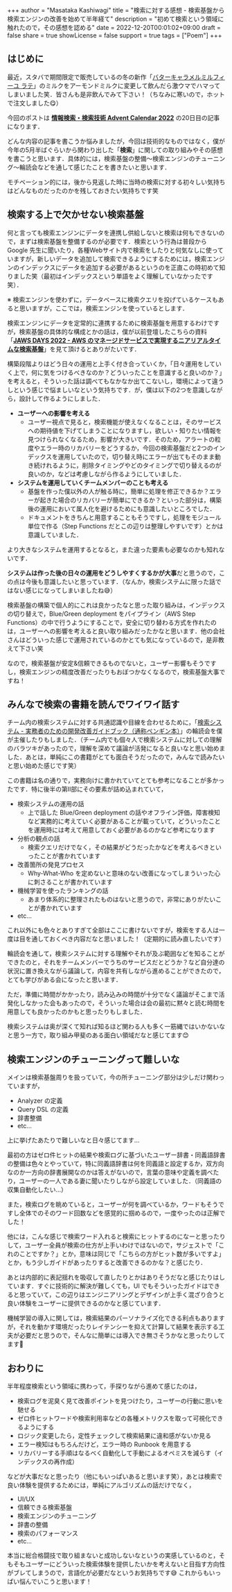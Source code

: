 +++
author = "Masataka Kashiwagi"
title = "検索に対する感想 - 検索基盤から検索エンジンの改善を始めて半年経て"
description = "初めて検索という領域に触れたので，その感想を認める"
date = 2022-12-20T00:01:02+09:00
draft = false
share = true
showLicense = false
support = true
tags = ["Poem"]
+++

## はじめに

最近，スタバで期間限定で販売しているの冬の新作「[バターキャラメルミルフィーユ ラテ](https://menu.starbucks.co.jp/4524785522695)」のミルクをアーモンドミルクに変更して飲んだら激ウマでハマってしまいました笑．皆さんも是非飲んでみて下さい！（ちなみに寒いので，ホットで注文しました😋）

今回のポストは <span class="marker_yellow">**[情報検索・検索技術 Advent Calendar 2022](https://adventar.org/calendars/7389)**</span> の20日目の記事になります．

どんな内容の記事を書こうか悩みましたが，今回は技術的なものではなく，僕が今年の5月半ばぐらいから関わり出した「**検索**」に関しての取り組みやその感想を書こうと思います．具体的には，検索基盤の整備〜検索エンジンのチューニング〜輪読会などを通して感じたことを書きたいと思います．

モチベーション的には，後から見返した時に当時の検索に対する初々しい気持ちはどんなものだったのかを残しておきたい気持ちです笑

## 検索する上で欠かせない検索基盤

何と言っても検索エンジンにデータを連携し供給しないと検索は何もできないので，まずは検索基盤を整備するのが必要です．検索という行為は普段から Google 先生に聞いたり，各種Webサイト内で検索をしたりと何気なしに使っていますが，新しいデータを追加して検索できるようにするためには，検索エンジンのインデックスにデータを追加する必要があるというのを正直この時初めて知りました笑（最初はインデックスという単語をよく理解していなかったです笑）．

※ 検索エンジンを使わずに，データベースに検索クエリを投げているケースもあると思いますが，ここでは，検索エンジンを使っているとします．

検索エンジンにデータを定常的に連携するために検索基盤を用意するわけですが，検索基盤の具体的な構成とかの話は，僕が以前登壇したこちらの資料「**[JAWS DAYS 2022 - AWS のマネージドサービスで実現するニアリアルタイムな検索基盤](https://speakerdeck.com/masatakashiwagi/jaws-days-2022-awsnomanezidosabisudeshi-xian-suruniariarutaimunajian-suo-ji-pan)**」を見て頂けるとありがたいです．

構築段階よりはどう日々の運用と上手く付き合っていくか，「日々運用をしていく上で，何に気をつけるべきなのか？どういったことを意識すると良いのか？」を考えると，そういった話は調べてもなかなか出てこないし，環境によって違うしという感じで悩ましいなという気持ちです．が，僕は以下の2つを意識しながら，設計して作るようにしました．

- **ユーザーへの影響を考える**
  - ユーザー視点で見ると，検索機能が使えなくなることは，そのサービスへの期待値を下げてしまうことになりますし，欲しい・知りたい情報を見つけられなくなるため，影響が大きいです．そのため，アラートの粒度やエラー時のリカバリーをどうするか，今回の検索基盤だと2つのインデックスを運用していたので，切り替え時にエラーが出てもそのまま動き続けれるように，削除タイミングやどのタイミングで切り替えるのが良いのか，などは考慮しながら作るようにしていました．
- **システムを運用していくチームメンバーのことも考える**
  - 基盤を作った僕以外の人が触る時に，簡単に処理を修正できるか？エラーが起きた場合のリカバリーが簡単にできるか？といった部分は，構築後の運用において属人化を避けるためにも意識したいところでした．
  - ドキュメントをきちんと用意することもそうですし，処理をモジュール単位で作る（Step Functions だとこの辺りは整理しやすいです）とかは意識していました．

より大きなシステムを運用するとなると，また違った要素も必要なのかも知れないです．

**システムは作った後の日々の運用をどうしやすくするかが大事**だと思うので，この点は今後も意識したいと思っています．（なんか，検索システムに限った話ではない感じになってしまいましたね😅）

検索基盤の構築で個人的にこれは良かったなと思った取り組みは，インデックスの切り替えで，Blue/Green deployment をパイプライン（AWS Step Functions）の中で行うようにすることで，安全に切り替わる方式を作れたのは，ユーザーへの影響を考えると良い取り組みだったかなと思います．他の会社さんはどういった感じで運用されているのかとても気になっているので，是非教えて下さい笑

なので，検索基盤が安定&信頼できるものでないと，ユーザー影響もそうですし，検索エンジンの精度改善だったりもおぼつかなくなるので，検索基盤大事ですね！

## みんなで検索の書籍を読んでワイワイ話す

チーム内の検索システムに対する共通認識や目線を合わせるために，「[検索システム - 実務者のための開発改善ガイドブック（通称ペンギン本）](https://www.lambdanote.com/products/ir-system)」の輪読会を僕が主催したりもしました．（チーム内でも個々人で検索システムに対しての理解のバラツキがあったので，理解を深めて議論が活発になると良いなと思い始めました．あとは，単純にこの書籍がとても面白そうだったので，みんなで読みたいと思い始めた感じです笑）

この書籍は名の通りで，実務向けに書かれていてとても参考になることが多かったです．特に後半の第II部にその要素が詰め込まれていて，

- 検索システムの運用の話
  - 上で話した Blue/Green deployment の話やオフライン評価，障害検知など実務的に考えていく必要があることが載っていて，どういったことを運用時には考えて用意しておく必要があるのかなど参考になります
- 分析の観点の話
  - 検索クエリだけでなく，その結果がどうだったかなどを考えるべきといったことが書かれています
- 改善箇所の発見プロセス
  - Why-What-Who を定めないと意味のない改善になってしまういった心に刺さることが書かれています
- 機械学習を使ったランキングの話
  - あまり体系的に整理されたものはないと思うので，非常にありがたいことが書かれています
- etc...

これ以外にも色々とありすぎて全部はここに書けないですが，検索をする人は一度は目を通しておくべき内容だなと思いました！（定期的に読み直したいです）

輪読会を通して，検索システムに対する理解やそれが及ぶ範囲などを知ることができたのと，それをチームメンバーでうちのサービスだとどうか？など自分達の状況に置き換えながら議論して，内容を共有しながら進めることができたので，とても学びがある会になったと思います．

ただ，準備に時間がかかったり，読み込みの時間が十分でなく議論がそこまで活発化しなかった会もあったので，そういった場合は会の最初に黙々と読む時間を用意しても良かったのかもと思ったりもしました．

検索システムは奥が深くて知れば知るほど関わる人も多く一筋縄ではいかないなと思う一方で，取り組み甲斐のある面白い領域だなと感じてます😊

## 検索エンジンのチューニングって難しいな

メインは検索基盤周りを扱っていて，今の所チューニング部分は少しだけ関わっていますが，

- Analyzer の定義
- Query DSL の定義
- 辞書整備
- etc...

上に挙げたあたりで難しいなと日々感じてます...

最初の方はゼロ件ヒットの結果や検索ログに基づいたユーザー辞書・同義語辞書の整備は色々とやっていて，特に同義語辞書は何を同義語と設定するか，双方向なのか一方向の辞書展開なのかは答えがないので，言葉の意味や定義を調べたり，ユーザーの一人である妻に聞いたりしながら設定していました．（同義語の収集自動化したい...）

また，検索ログを眺めていると，ユーザーが何を調べているか，ワードもそうですし全体でのそのワード回数などを感覚的に掴めるので，一度やったのは正解でした！

他には，こんな感じで検索ワード入れると検索にヒットするのになーと思ったりして，ユーザー全員が検索の仕方が上手いわけではないので，サジェストで「これのことですか？」とか，意味は同じで「こちらの方がヒット数が多いですよ」とか，もう少しガイドがあったりすると改善できるのかな？と感じたり．

あとは内部的に表記揺れを吸収して直したりとかはありそうだなと感じたりはしています．すぐに技術的に解決が難しくても，UI でもそういったガイドはできると思っていて，この辺りはエンジニアリングとデザインが上手く混ざり合うと良い体験をユーザーに提供できるのかなと感じています．

機械学習の導入に関しては，検索結果のパーソナライズ化できる利点もありますが，それを動かす環境だったりレイテンシーを抑えて計算して結果を表示する工夫が必要だと思うので，そんなに簡単には導入でき無さそうかなと思ったりしてます🤔

## おわりに

半年程度検索という領域に携わって，手探りながら進めて感じたのは，

- 検索ログを泥臭く見て改善ポイントを見つけたり，ユーザーの行動に思いを馳せる
- ゼロ件ヒットワードや検索利用率などの各種メトリクスを取って可視化できるようにする
- ロジック変更したら，定性チェックして検索結果に違和感がないか見る
- エラー検知はもちろんだけど，エラー時の Runbook を用意する
- リカバリーする手順はなるべく自動化して手動によるオペミスを減らす（インデックスの再作成）

などが大事だなと思ったり（他にもいっぱいあると思います笑），あとは検索で良い体験を提供するためには，単純にアルゴリズムの話だけでなく，

- UI/UX
- 信頼できる検索基盤
- 検索エンジンのチューニング
- 辞書の整備
- 検索のパフォーマンス
- etc...

本当に総合格闘技で取り組まないと成功しないなというの実感しているのと，そもそもユーザーにどういった検索体験を提供したいかを考えないと目指す方向性がブレてしまうので，言語化が必要だなというお気持ちです😅
これからもいっぱい悩んでいこうと思います！
